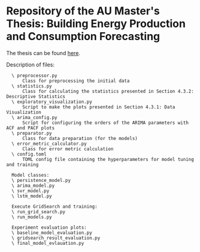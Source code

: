 # Repository of the AU Master's Thesis: Building Energy Production and Consumption Forecasting

The thesis can be found [here](https://drive.google.com/file/d/1iaO524YydJC296wBv0hvrqVPuxlSZSGA/view?usp=share_link).

Description of files:
```
  \ preprocessor.py
      Class for preprocessing the initial data
  \ statistics.py
      Class for calculating the statistics presented in Section 4.3.2: Descriptive Statistics
  \ exploratory_visualization.py
      Script to make the plots presented in Section 4.3.1: Data Visualization
  \ arima_config.py
      Script for configuring the orders of the ARIMA parameters with ACF and PACF plots
  \ preparator.py
      Class for data preparation (for the models)
  \ error_metric_calculator.py
      Class for error metric calculation
  \ config.toml
      TOML config file containing the hyperparameters for model tuning and training
  
  Model classes:
  \ persistence_model.py
  \ arima_model.py
  \ svr_model.py
  \ lstm_model.py
  
  Execute GridSearch and training:
  \ run_grid_search.py
  \ run_models.py
  
  Experiment evaluation plots:
  \ baseline_model_evaluation.py
  \ gridsearch_result_evaluation.py
  \ final_model_evlauation.py
  ```
  
  


